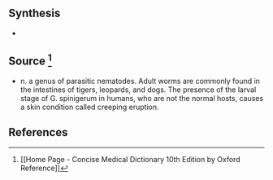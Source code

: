 ## Synthesis
- 
## Source [^1]
- n. a genus of parasitic nematodes. Adult worms are commonly found in the intestines of tigers, leopards, and dogs. The presence of the larval stage of G. spinigerum in humans, who are not the normal hosts, causes a skin condition called creeping eruption.
## References

[^1]: [[Home Page - Concise Medical Dictionary 10th Edition by Oxford Reference]]